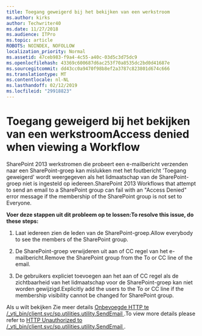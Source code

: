 ```yaml
---
title: Toegang geweigerd bij het bekijken van een werkstroom
ms.author: kirks
author: Techwriter40
ms.date: 11/27/2018
ms.audience: ITPro
ms.topic: article
ROBOTS: NOINDEX, NOFOLLOW
localization_priority: Normal
ms.assetid: 47ceb983-f9a4-4c55-a40c-03d5c3d75dc9
ms.openlocfilehash: 43369c600687d6ac253f70a8535dc2bd0d41687e
ms.sourcegitcommit: dd43cc0a9470f98b8ef2a3787c823801d674c666
ms.translationtype: MT
ms.contentlocale: nl-NL
ms.lasthandoff: 02/12/2019
ms.locfileid: "29918823"
---
```

# <a name="access-denied-when-viewing-a-workflow"></a><span data-ttu-id="ab1e2-102">Toegang geweigerd bij het bekijken van een werkstroom</span><span class="sxs-lookup"><span data-stu-id="ab1e2-102">Access denied when viewing a Workflow</span></span>

<span data-ttu-id="ab1e2-103">SharePoint 2013 werkstromen die probeert een e-mailbericht verzenden naar een SharePoint-groep kan mislukken met het foutbericht 'Toegang geweigerd' wordt weergegeven als het lidmaatschap van de SharePoint-groep niet is ingesteld op iedereen.</span><span class="sxs-lookup"><span data-stu-id="ab1e2-103">SharePoint 2013 Workflows that attempt to send an email to a SharePoint group can fail with an "Access Denied" error message if the membership of the SharePoint group is not set to Everyone.</span></span>
  
 <span data-ttu-id="ab1e2-104">**Voer deze stappen uit dit probleem op te lossen:**</span><span class="sxs-lookup"><span data-stu-id="ab1e2-104">**To resolve this issue, do these steps:**</span></span>
  
 1. <span data-ttu-id="ab1e2-105">Laat iedereen zien de leden van de SharePoint-groep.</span><span class="sxs-lookup"><span data-stu-id="ab1e2-105">Allow everybody to see the members of the SharePoint group.</span></span> 
  
 2. <span data-ttu-id="ab1e2-106">De SharePoint-groep verwijderen uit aan of CC regel van het e-mailbericht.</span><span class="sxs-lookup"><span data-stu-id="ab1e2-106">Remove the SharePoint group from the To or CC line of the email.</span></span> 
  
 3. <span data-ttu-id="ab1e2-107">De gebruikers expliciet toevoegen aan het aan of CC regel als de zichtbaarheid van het lidmaatschap voor de SharePoint-groep kan niet worden gewijzigd.</span><span class="sxs-lookup"><span data-stu-id="ab1e2-107">Explicitly add the users to the To or CC line if the membership visibility cannot be changed for SharePoint group.</span></span> 
  
<span data-ttu-id="ab1e2-108">Als u wilt bekijken Zie meer details [Onbevoegde HTTP te /_vti_bin/client.svc/sp.utilities.utility.SendEmail ](https://go.microsoft.com/fwlink/?linkid=2044694&amp;clcid=0x409).</span><span class="sxs-lookup"><span data-stu-id="ab1e2-108">To view more details please refer to [HTTP Unauthorized to /_vti_bin/client.svc/sp.utilities.utility.SendEmail ](https://go.microsoft.com/fwlink/?linkid=2044694&amp;clcid=0x409).</span></span>
  

